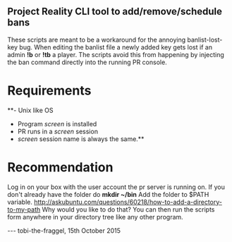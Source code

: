 ## Project Reality CLI tool to add/remove/schedule bans 

These scripts are meant to be a workaround for the
annoying banlist-lost-key bug. When editing the banlist
file a newly added key gets lost if an admin **!b** or
**!tb** a player. The scripts avoid this from happening
by injecting the ban command directly into the running
PR console.

# Requirements
**- Unix like OS 
- Program *screen* is installed
- PR runs in a *screen* session
- *screen* session name is always the same.**

# Recommendation
Log in on your box with the user account the pr server
is running on.
If you don't already have the folder do **mkdir ~/bin**
Add the folder to $PATH variable.
http://askubuntu.com/questions/60218/how-to-add-a-directory-to-my-path
Why would you like to do that?
You can then run the scripts form anywhere in your directory tree
like any other program.


--- tobi-the-fraggel, 15th October 2015
